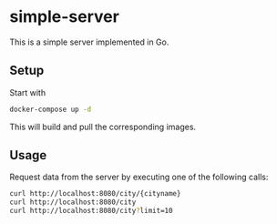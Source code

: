 # simple-server
This is a simple server implemented in Go.

## Setup
Start with
```sh
docker-compose up -d
```
This will build and pull the corresponding images.


## Usage
Request data from the server by executing one of the following calls:
```sh
curl http://localhost:8080/city/{cityname}
curl http://localhost:8080/city
curl http://localhost:8080/city?limit=10
```
